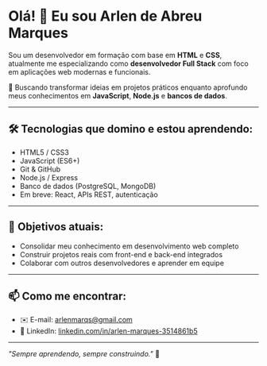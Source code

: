 # Olá! 👋 Eu sou Arlen de Abreu Marques

Sou um desenvolvedor em formação com base em **HTML** e **CSS**, atualmente me especializando como **desenvolvedor Full Stack** com foco em aplicações web modernas e funcionais.

🚀 Buscando transformar ideias em projetos práticos enquanto aprofundo meus conhecimentos em **JavaScript**, **Node.js** e **bancos de dados**.

---

## 🛠️ Tecnologias que domino e estou aprendendo:
- HTML5 / CSS3
- JavaScript (ES6+)
- Git & GitHub
- Node.js / Express
- Banco de dados (PostgreSQL, MongoDB)
- Em breve: React, APIs REST, autenticação

---

## 🎯 Objetivos atuais:
- Consolidar meu conhecimento em desenvolvimento web completo
- Construir projetos reais com front-end e back-end integrados
- Colaborar com outros desenvolvedores e aprender em equipe

---

## 📫 Como me encontrar:
- ✉️ E-mail: arlenmarqs@gmail.com  
- 🔗 LinkedIn: [linkedin.com/in/arlen-marques-3514861b5](https://www.linkedin.com/in/arlen-marques-3514861b5)

---

_"Sempre aprendendo, sempre construindo."_ 🚧
